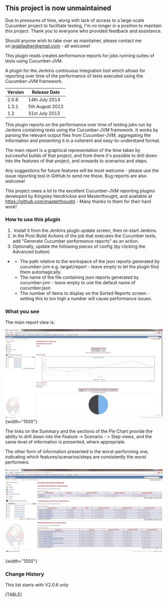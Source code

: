 ## This project is now unmaintained

Due to pressures of time, along with lack of access to a large-scale
Cucumber project to facilitate testing, I'm no longer in a position to
maintain this project. Thank you to everyone who provided feedback and
assistance.

Should anyone wish to take over as maintainer, please contact me
on <jegallagher@gmail.com> - all welcome!

This plugin reads creates performance reports for jobs running suites of
tests using Cucumber-JVM.

  
A plugin for the Jenkins continuous integration tool which allows for
reporting over time of the performance of tests executed using the
Cucumber-JVM framework.

| Version | Release Date    |
|---------|-----------------|
| 2.0.6   | 14th July 2014  |
| 1.3.1   | 5th August 2013 |
| 1.2     | 31st July 2013  |

This plugin reports on the performance over time of testing jobs run by
Jenkins containing tests using the Cucumber-JVM framework. It works by
parsing the relevant output files from Cucumber-JVM, aggregating the
information and presenting it in a coherent and easy-to-understand
format.

The main report is a graphical representation of the time taken by
successful builds of that project, and from there it's possible to drill
down into the features of that project, and onwards to scenarios and
steps.

Any suggestions for future features will be most welcome - please use
the issue reporting tool in GitHub to send me these. Bug reports are
also welcome!

This project owes a lot to the excellent Cucumber-JVM reporting plugins
developed by Kingsley Hendrickse and Masterthought, and available at
<https://github.com/masterthought> - Many thanks to them for their hard
work!

### **How to use this plugin**

1.   Install it from the Jenkins plugin update screen, then re-start
    Jenkins.
2.  In the Post-Build Actions of the job that executes the Cucumber
    tests, add "Generate Cucumber performance reports" as an action.
3.  Optionally, update the following pieces of config (by clicking the
    Advanced button)

-   -   The path relative to the workspace of the json reports generated
        by cucumber-jvm e.g. target/report - leave empty to let the
        plugin find them automagically.
    -   The name of the file containing json reports generated by
        cucumber-jvm - leave empty to use the default name of
        cucumber.json
    -   The number of items to display on the Sorted Reports screen -
        setting this to too high a number will cause performance issues.

### What you see

The main report view is:

![](docs/images/projectview.png){width="1500"}

The links on the Summary and the sections of the Pie Chart provide the
ability to drill down into the Feature -\> Scenario - \> Step views, and
the same level of information is presented, where appropriate.

The other form of information presented is the worst-performing one,
indicating which features/scenarios/steps are consistently the worst
performers.

![](docs/images/sortedview.png){width="1500"}

### Change History

This list starts with V2.0.6 only

[TABLE]
